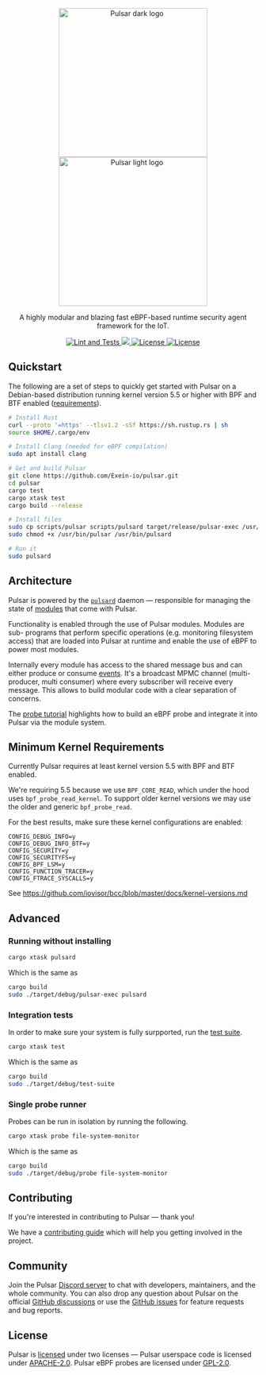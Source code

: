 <div align="center">
  <img width="300" src="res/pulsar-logo-black.png#gh-light-mode-only" alt="Pulsar dark logo">
  <img width="300" src="res/pulsar-logo-white.png#gh-dark-mode-only" alt="Pulsar light logo">
  <p>
  A highly modular and blazing fast eBPF-based runtime security agent framework for the IoT.
  </p>
  <p>
    <a href="https://github.com/Exein-io/pulsar/actions/workflows/test.yml">
      <img src="https://github.com/Exein-io/pulsar/actions/workflows/test.yml/badge.svg?branch=main" alt="Lint and Tests">
    </a>
    <a href="https://discord.gg/ZrySDqhBtZ"><img src="https://img.shields.io/discord/986983233256321075?color=%2331c753&logo=discord">
    <a href="https://opensource.org/licenses/Apache-2.0">
      <img src="https://img.shields.io/badge/License-Apache_2.0-blue.svg" alt="License">
      <img src="https://img.shields.io/badge/License-GPL--2.0-blue.svg" alt="License">
    </a>
  </p>
</div>

## Quickstart

The following are a set of steps to quickly get started with Pulsar on a
Debian-based distribution running kernel version 5.5 or higher with BPF
and BTF enabled ([requirements](#minimum-kernel-requirements)).

```sh
# Install Rust
curl --proto '=https' --tlsv1.2 -sSf https://sh.rustup.rs | sh
source $HOME/.cargo/env

# Install Clang (needed for eBPF compilation)
sudo apt install clang

# Get and build Pulsar
git clone https://github.com/Exein-io/pulsar.git
cd pulsar
cargo test
cargo xtask test
cargo build --release

# Install files
sudo cp scripts/pulsar scripts/pulsard target/release/pulsar-exec /usr/bin/
sudo chmod +x /usr/bin/pulsar /usr/bin/pulsard

# Run it
sudo pulsard
```

## Architecture

Pulsar is powered by the [`pulsard`](./pulsar/src/pulsard/daemon.rs) 
daemon — responsible for managing the state of [modules](./modules/) 
that come with Pulsar.

Functionality is enabled through the use of Pulsar modules. Modules are sub-
programs that perform specific operations (e.g. monitoring filesystem access) 
that are loaded into Pulsar at runtime and enable the use of eBPF to power
most modules.

Internally every module has access to the shared message bus and can either 
produce or consume [events](./pulsar-core/src/event.rs). It's a broadcast MPMC 
channel (multi-producer, multi consumer) where every subscriber will receive 
every message. This allows to build modular code with a clear separation of 
concerns.

The [probe tutorial](./bpf-common/ProbeTutorial.md) highlights how to build an 
eBPF probe and integrate it into Pulsar via the module system.

## Minimum Kernel Requirements

Currently Pulsar requires at least kernel version 5.5 with BPF and BTF enabled.

We're requiring 5.5 because we use `BPF_CORE_READ`, which under the hood uses
`bpf_probe_read_kernel`. To support older kernel versions we may use the older
and generic `bpf_probe_read`.

For the best results, make sure these kernel configurations are enabled:
```
CONFIG_DEBUG_INFO=y
CONFIG_DEBUG_INFO_BTF=y
CONFIG_SECURITY=y
CONFIG_SECURITYFS=y
CONFIG_BPF_LSM=y
CONFIG_FUNCTION_TRACER=y
CONFIG_FTRACE_SYSCALLS=y
```

See <https://github.com/iovisor/bcc/blob/master/docs/kernel-versions.md>

## Advanced

### Running without installing

```sh
cargo xtask pulsard
```

Which is the same as

```sh
cargo build
sudo ./target/debug/pulsar-exec pulsard
```

### Integration tests

In order to make sure your system is fully surpported, run the [test
suite](./test-suite).

```sh
cargo xtask test
```

Which is the same as

```sh
cargo build
sudo ./target/debug/test-suite
```

### Single probe runner

Probes can be run in isolation by running the following. 

```sh
cargo xtask probe file-system-monitor
```

Which is the same as

```sh
cargo build
sudo ./target/debug/probe file-system-monitor
```

## Contributing

If you're interested in contributing to Pulsar — thank you!

We have a [contributing guide](CONTRIBUTING.md) which will help you getting involved in the project.

## Community

Join the Pulsar [Discord server](https://discord.gg/MQgaTPef7a) to chat with developers, maintainers, and the whole community. You can also drop any question about Pulsar on the official [GitHub discussions](https://github.com/Exein-io/pulsar/discussions) or use the [GitHub issues](https://github.com/Exein-io/pulsar/issues) for feature requests and bug reports.

## License

Pulsar is [licensed](./LICENSE) under two licenses — Pulsar userspace code is licensed under [APACHE-2.0](./LICENSES/LICENSE-APACHE-2.0). Pulsar eBPF probes are licensed under [GPL-2.0](./LICENSES/LICENSE-GPL-2.0).
